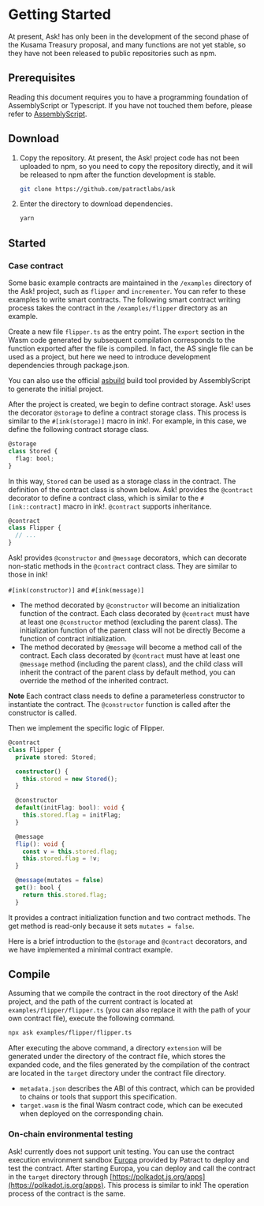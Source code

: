 # Getting Started

At present, Ask! has only been in the development of the second phase of the Kusama Treasury proposal, and many functions are not yet stable, so they have not been released to public repositories such as npm.

## Prerequisites

Reading this document requires you to have a programming foundation of AssemblyScript or Typescript. If you have not touched them before, please refer to [AssemblyScript](https://www.assemblyscript.org/).

## Download

1. Copy the repository. At present, the Ask! project code has not been uploaded to npm, so  you need to copy the repository directly, and it will be released to npm after the function development is stable.

    ```bash
    git clone https://github.com/patractlabs/ask
    ```
2. Enter the directory to download dependencies.

    ```bash
    yarn

## Started

### Case contract

Some basic example contracts are maintained in the `/examples` directory of the Ask! project, such as `flipper` and `incrementer`. You can refer to these examples to write smart contracts.
The following smart contract writing process takes the contract in the `/examples/flipper` directory as an example.

Create a new file `flipper.ts` as the entry point. The `export` section in the Wasm code generated by subsequent compilation corresponds to the function exported after the file is compiled. In fact, the AS single file can be used as a project, but here we need to introduce development dependencies through package.json.

You can also use the official [asbuild](https://github.com/AssemblyScript/asbuild/) build tool provided by AssemblyScript to generate the initial project.

After the project is created, we begin to define contract storage. Ask! uses the decorator `@storage` to define a contract storage class. This process is similar to the `#[ink(storage)]` macro in ink!. For example, in this case, we define the following contract storage class.

```ts
@storage
class Stored {
  flag: bool;
}
```

In this way, `Stored` can be used as a storage class in the contract. The definition of the contract class is shown below. Ask! provides the `@contract` decorator to define a contract class, which is similar to the `#[ink::contract]` macro in ink!. `@contract` supports inheritance.

```ts
@contract
class Flipper {
  // ...
}
```

Ask! provides `@constructor` and `@message` decorators, which can decorate non-static methods in the `@contract` contract class. They are similar to those in ink!

`#[ink(constructor)]` and `#[ink(message)]`

- The method decorated by `@constructor` will become an initialization function of the contract. Each class decorated by `@contract` must have at least one `@constructor` method (excluding the parent class). The initialization function of the parent class will not be directly Become a function of contract initialization.
- The method decorated by `@message` will become a method call of the contract. Each class decorated by `@contract` must have at least one `@message` method (including the parent class), and the child class will inherit the contract of the parent class by default method, you can override the method of the inherited contract.

**Note** Each contract class needs to define a parameterless constructor to instantiate the contract. The `@constructor` function is called after the constructor is called.

Then we implement the specific logic of Flipper.

```ts
@contract
class Flipper {
  private stored: Stored;

  constructor() {
    this.stored = new Stored();
  }

  @constructor
  default(initFlag: bool): void {
    this.stored.flag = initFlag;
  }

  @message
  flip(): void {
    const v = this.stored.flag;
    this.stored.flag = !v;
  }

  @message(mutates = false)
  get(): bool {
    return this.stored.flag;
  }
```

It provides a contract initialization function and two contract methods. The get method is read-only because it sets `mutates = false`.

Here is a brief introduction to the `@storage` and `@contract` decorators, and we have implemented a minimal contract example.

## Compile

Assuming that we compile the contract in the root directory of the Ask! project, and the path of the current contract is located at `examples/flipper/flipper.ts` (you can also replace it with the path of your own contract file), execute the following command.

```bash
npx ask examples/flipper/flipper.ts
```

After executing the above command, a directory `extension` will be generated under the directory of the contract file, which stores the expanded code, and the files generated by the compilation of the contract are located in the `target` directory under the contract file directory.

- `metadata.json` describes the ABI of this contract, which can be provided to chains or tools that support this specification.
- `target.wasm` is the final Wasm contract code, which can be executed when deployed on the corresponding chain.

### On-chain environmental testing

Ask! currently does not support unit testing. You can use the contract execution environment sandbox [Europa](../europa/intro/overview) provided by Patract to deploy and test the contract. After starting Europa, you can deploy and call the contract in the `target` directory through [https://polkadot.js.org/apps](https://polkadot.js.org/apps). This process is similar to ink! The operation process of the contract is the same.











